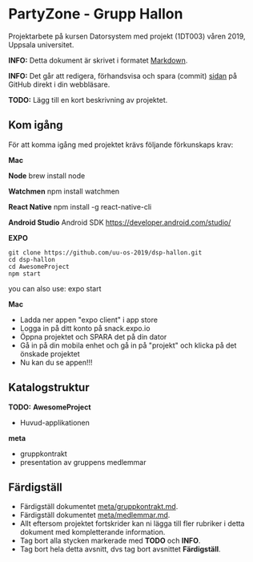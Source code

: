 # PartyZone - Grupp Hallon

Projektarbete på kursen Datorsystem med projekt (1DT003) våren 2019, Uppsala universitet.

**INFO:** Detta dokument är skrivet i
formatet
[Markdown](https://help.github.com/articles/getting-started-with-writing-and-formatting-on-github/).

**INFO:** Det går att redigera, förhandsvisa och spara
(commit) [sidan](./README.md) på GitHub direkt i din webbläsare.

**TODO:** Lägg till en kort beskrivning av projektet.

## Kom igång

För att komma igång med projektet krävs följande förkunskaps krav:

**Mac**

__Node__
brew install node

__Watchmen__
npm install watchmen

__React Native__
npm install -g react-native-cli

__Android Studio__
Android SDK https://developer.android.com/studio/

**EXPO**
```npm install -g expo-cli
git clone https://github.com/uu-os-2019/dsp-hallon.git
cd dsp-hallon
cd AwesomeProject
npm start
```
you can also use: expo start


**Mac**
- Ladda ner appen "expo client" i app store
- Logga in på ditt konto på snack.expo.io 
- Öppna projektet och SPARA det på din dator
- Gå in på din mobila enhet och gå in på "projekt" och klicka på det önskade projektet
- Nu kan du se appen!!!

## Katalogstruktur

**TODO:** 
**AwesomeProject**
- Huvud-applikationen 

**meta**
- gruppkontrakt
- presentation av gruppens medlemmar

## Färdigställ 

- Färdigställ dokumentet [meta/gruppkontrakt.md](./meta/gruppkontrakt.md).
- Färdigställ dokumentet [meta/medlemmar.md](./meta/medlemmar.md).
- Allt eftersom projektet fortskrider kan ni lägga till fler rubriker i detta
  dokument med kompletterande information.
- Tag bort alla stycken markerade med **TODO** och **INFO**.
- Tag bort hela detta avsnitt, dvs tag bort avsnittet **Färdigställ**.

